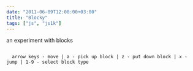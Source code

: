 ```yaml
---
date: "2011-06-09T12:00:00+03:00"
title: "Blocky"
tags: ["js", "js1k"]
---
```


an experiment with blocks

<!--more-->

<code>
  arrow keys - move | a - pick up block | z - put down block | x - jump | 1-9 - select block type <br />
</code>
<style>
    .post {
        max-width: none;
        width: 600px;
        padding: 0;
    }
</style>
<canvas id="c"></canvas> 
<script> 
  var b = document.body;
  var c = document.getElementsByTagName('canvas')[0];
  var a = c.getContext('2d');
  document.body.clientWidth;
</script> 
<script>x="e=1;c.width=c.height=w=512;l	\"hsla(+\",+\"%,#\"%,A+\")\"m	<<6)-<<3)-b+63n	|b|b)&-8?{a:1}:g[m)]o	[h|h|h|0]hD4,4,3];k;gD];fD]={a:E<64|0)*4,b:[7-E&7@7-E>>3)&7,i>>6]},f[i-38];setIntervald=f-fA,j=d+=-f#fd b;h+=dh dh+=jh jp=o((p 1<0)?(h|=k):(p#=2>0)?k:(h#=k,k .1k<-Fk=-F[11]Style=l([.2]Rect(w,wb=m(o()){if(!)d=,s=d.b,dD21B357B7,d!/5+.2])-25+,t+25--,t+0-@(@dA>F&&(ifE==b)s=h,[1051])74-74@()}},30downG=1upGpresse==b.charCode-48)&-16?e:b;d=o(@4j!=e,h#=1d 1;2k=Fb==49j!)}";for(y in z="G37]F.5E(iD=[B0-d!*A[3]@),#+!.a -==0};2t+15,t-2g[i]&&(\"+b(ba.strokeonkeyj=n(db==7,n(p).a&&ka.fillf[b.keyCode-[1][0]/=9;n(o()).a&&();2t-10;for(i=-1;++i<w;)	return[2]0,a.fillStyle=l(,a.beginPath(),a.moveTo(I,t+,I=256+(s[0]-s[1])*20,t=456-s[2]*25-(s[0]+s[1])*10=function(b){),a.lineTo(I".split(""))x=x.replace(RegExp(z[y][0],"g"),z[y].slice(1));eval(x)
	</script>
